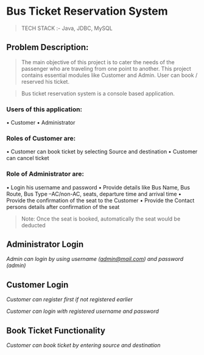 # Bus Ticket Reservation System

> TECH STACK :- Java, JDBC, MySQL 
## Problem Description:
> The main objective of this project is to cater the needs of the passenger who are traveling from one point to another. This project contains essential modules like Customer and Admin. User can book / reserved his ticket.

> Bus ticket reservation system is a console based application.



### Users of this application:
  • Customer
  • Administrator
### Roles of Customer are:
  • Customer can book ticket by selecting Source and destination
  • Customer can cancel ticket
### Role of Administrator are:
  • Login his username and password
  • Provide details like Bus Name, Bus Route, Bus Type –AC/non-AC, seats, departure time and arrival time
  • Provide the confirmation of the seat to the Customer
  • Provide the Contact persons details after confirmation of the seat
>Note: Once the seat is booked, automatically the seat would be deducted

## **Administrator Login** 
*Admin can login by using username (admin@mail.com) and password (admin)*



## **Customer Login** 
*Customer can register first if not registered earlier*

*Customer can login with registered username and password*


## **Book Ticket Functionality**
*Customer can book ticket by entering source and destination*
